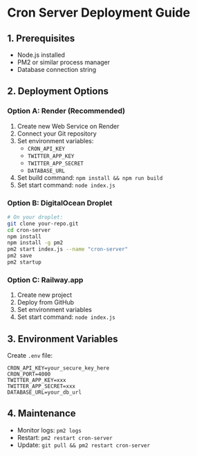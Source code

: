 # Cron Server Deployment Guide

## 1. Prerequisites
- Node.js installed
- PM2 or similar process manager
- Database connection string

## 2. Deployment Options

### Option A: Render (Recommended)
1. Create new Web Service on Render
2. Connect your Git repository
3. Set environment variables:
   - `CRON_API_KEY`
   - `TWITTER_APP_KEY` 
   - `TWITTER_APP_SECRET`
   - `DATABASE_URL`
4. Set build command: `npm install && npm run build`
5. Set start command: `node index.js`

### Option B: DigitalOcean Droplet
```bash
# On your droplet:
git clone your-repo.git
cd cron-server
npm install
npm install -g pm2
pm2 start index.js --name "cron-server"
pm2 save
pm2 startup
```

### Option C: Railway.app
1. Create new project
2. Deploy from GitHub
3. Set environment variables
4. Set start command: `node index.js`

## 3. Environment Variables
Create `.env` file:
```
CRON_API_KEY=your_secure_key_here
CRON_PORT=4000
TWITTER_APP_KEY=xxx
TWITTER_APP_SECRET=xxx
DATABASE_URL=your_db_url
```

## 4. Maintenance
- Monitor logs: `pm2 logs`
- Restart: `pm2 restart cron-server`
- Update: `git pull && pm2 restart cron-server`
